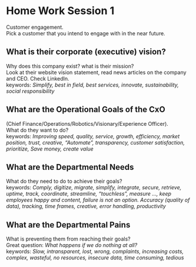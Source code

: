 # Home Work Session 1
Customer engagement.  
Pick a customer that you intend to engage with in the near future.

## What is their corporate (executive) vision?
Why does this company exist? what is their mission?  
Look at their website vision statement, read news articles on the company and CEO. Check LinkedIn.  
keywords: *Simplify, best in field, best services, innovate, sustainability, social responsibility*
## What are the Operational Goals of the CxO
(Chief Finance/Operations/Robotics/Visionary/Experience Officer).  
What do they want to do?  
keywords: *Improving speed, quality, service, growth, efficiency, market position, trust, creative, 
“Automate”, transparency, customer satisfaction, prioritize, Save money, create value*  
## What are the Departmental Needs
What do they need to do to achieve their goals?  
keywords: *Comply, digitize, migrate, simplify, integrate, secure, retrieve, uptime, track, coordinate, streamline, “touchless”, measure …, keep employees happy and content, failure is not an option. Accuracy (quality of data), tracking, time frames, creative, error handling, productivity*

## What are the Departmental Pains
What is preventing them from reaching their goals?  
Great question: *What happens if we do nothing at all?*  
keywords: _Slow, intransparent, lost, wrong, complaints, increasing costs, complex, wasteful, no resources, insecure data, time consuming, tedious_

